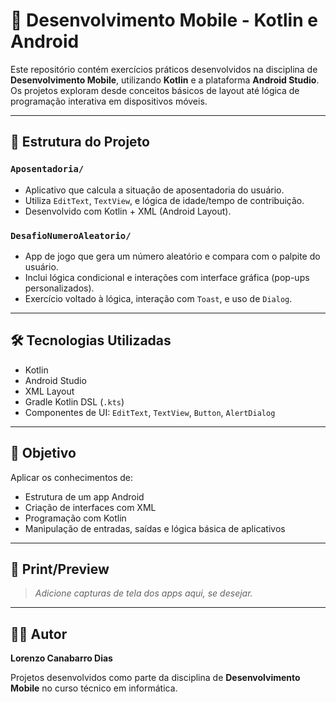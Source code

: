 # 📱 Desenvolvimento Mobile - Kotlin e Android

Este repositório contém exercícios práticos desenvolvidos na disciplina de **Desenvolvimento Mobile**, utilizando **Kotlin** e a plataforma **Android Studio**. Os projetos exploram desde conceitos básicos de layout até lógica de programação interativa em dispositivos móveis.

---

## 📂 Estrutura do Projeto

### `Aposentadoria/`
- Aplicativo que calcula a situação de aposentadoria do usuário.
- Utiliza `EditText`, `TextView`, e lógica de idade/tempo de contribuição.
- Desenvolvido com Kotlin + XML (Android Layout).

### `DesafioNumeroAleatorio/`
- App de jogo que gera um número aleatório e compara com o palpite do usuário.
- Inclui lógica condicional e interações com interface gráfica (pop-ups personalizados).
- Exercício voltado à lógica, interação com `Toast`, e uso de `Dialog`.

---

## 🛠️ Tecnologias Utilizadas

- Kotlin
- Android Studio
- XML Layout
- Gradle Kotlin DSL (`.kts`)
- Componentes de UI: `EditText`, `TextView`, `Button`, `AlertDialog`

---

## 🎯 Objetivo

Aplicar os conhecimentos de:
- Estrutura de um app Android
- Criação de interfaces com XML
- Programação com Kotlin
- Manipulação de entradas, saídas e lógica básica de aplicativos

---

## 📱 Print/Preview

> *Adicione capturas de tela dos apps aqui, se desejar.*

---

## 👨‍💻 Autor

**Lorenzo Canabarro Dias**

Projetos desenvolvidos como parte da disciplina de **Desenvolvimento Mobile** no curso técnico em informática.

